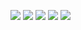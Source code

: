 ![](http://github-profile-summary-cards.vercel.app/api/cards/profile-details?username=anhelina-lunova&theme=zenburn)
![](http://github-profile-summary-cards.vercel.app/api/cards/repos-per-language?username=anhelina-lunova&theme=zenburn)
![](http://github-profile-summary-cards.vercel.app/api/cards/most-commit-language?username=anhelina-lunova&theme=zenburn)
![](http://github-profile-summary-cards.vercel.app/api/cards/stats?username=anhelina-lunova&theme=zenburn)
![](http://github-profile-summary-cards.vercel.app/api/cards/productive-time?username=anhelina-lunova&theme=zenburn&utcOffset=8)
